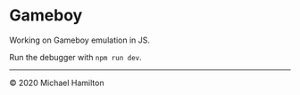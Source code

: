 # Gameboy

Working on Gameboy emulation in JS.

Run the debugger with `npm run dev`.

___
&copy; 2020 Michael Hamilton
 
